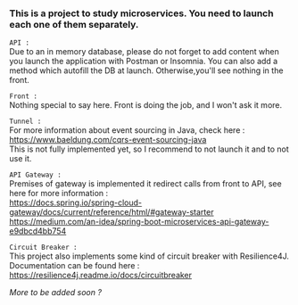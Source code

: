 ### This is a project to study microservices. You need to launch each one of them separately.

`API :`  
Due to an in memory database, please do not forget to add content when you launch the application with Postman or
Insomnia. You can also add a method which autofill the DB at launch.
Otherwise,you'll see nothing in the front.

`Front :`  
Nothing special to say here. Front is doing the job, and I won't ask it more.

`Tunnel :`  
For more information about event sourcing in Java, check here :  
https://www.baeldung.com/cqrs-event-sourcing-java  
This is not fully implemented yet, so I recommend to not launch it and to not use it.

`API Gateway :`  
Premises of gateway is implemented it redirect calls from front to API, see here for more information :  
https://docs.spring.io/spring-cloud-gateway/docs/current/reference/html/#gateway-starter  
https://medium.com/an-idea/spring-boot-microservices-api-gateway-e9dbcd4bb754

`Circuit Breaker :`  
This project also implements some kind of circuit breaker with Resilience4J. Documentation can be found here :  
https://resilience4j.readme.io/docs/circuitbreaker

_More to be added soon ?_